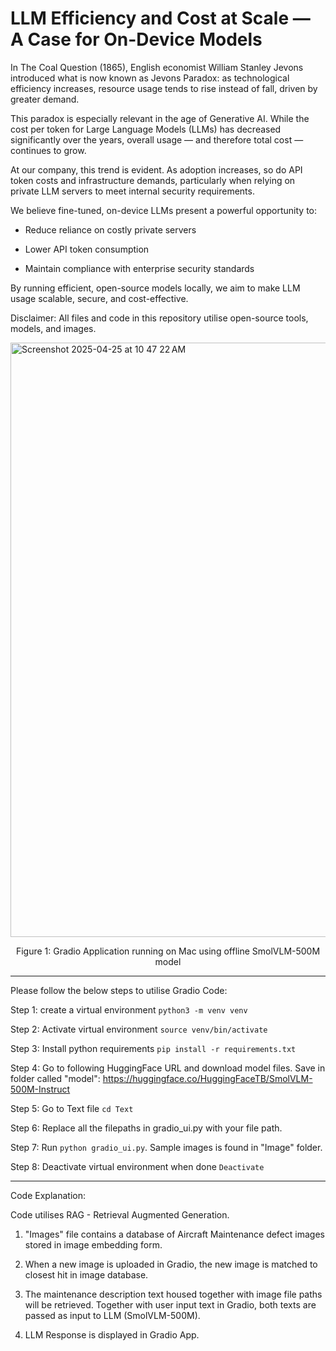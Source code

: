 # LLM Efficiency and Cost at Scale — A Case for On-Device Models
In The Coal Question (1865), English economist William Stanley Jevons introduced what is now known as Jevons Paradox: as technological efficiency increases, resource usage tends to rise instead of fall, driven by greater demand.

This paradox is especially relevant in the age of Generative AI. While the cost per token for Large Language Models (LLMs) has decreased significantly over the years, overall usage — and therefore total cost — continues to grow.

At our company, this trend is evident. As adoption increases, so do API token costs and infrastructure demands, particularly when relying on private LLM servers to meet internal security requirements.

We believe fine-tuned, on-device LLMs present a powerful opportunity to:

- Reduce reliance on costly private servers

- Lower API token consumption

- Maintain compliance with enterprise security standards

By running efficient, open-source models locally, we aim to make LLM usage scalable, secure, and cost-effective.

Disclaimer:
All files and code in this repository utilise open-source tools, models, and images.

<img width="951" alt="Screenshot 2025-04-25 at 10 47 22 AM" src="https://github.com/user-attachments/assets/eb38930f-4e1e-4465-a296-17b984fd447f" />

<p align="center"> Figure 1: Gradio Application running on Mac using offline SmolVLM-500M model </p>

----------------------------------------------
Please follow the below steps to utilise Gradio Code:

Step 1: create a virtual environment `python3 -m venv venv`

Step 2: Activate virtual environment `source venv/bin/activate`

Step 3: Install python requirements `pip install -r requirements.txt`

Step 4: Go to following HuggingFace URL and download model files. Save in folder called "model": https://huggingface.co/HuggingFaceTB/SmolVLM-500M-Instruct

Step 5: Go to Text file `cd Text`

Step 6: Replace all the filepaths in gradio_ui.py with your file path.

Step 7: Run `python gradio_ui.py`. Sample images is found in "Image" folder.

Step 8: Deactivate virtual environment when done `Deactivate`

----------------------------------------------
Code Explanation:

Code utilises RAG - Retrieval Augmented Generation. 

1) "Images" file contains a database of Aircraft Maintenance defect images stored in image embedding form.

2) When a new image is uploaded in Gradio, the new image is matched to closest hit in image database.

3) The maintenance description text housed together with image file paths will  be retrieved. Together with user input text in Gradio, both texts are passed as input to LLM (SmolVLM-500M).

4) LLM Response is displayed in Gradio App.

